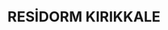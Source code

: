 ---
title: RESİDORM KIRIKKALE
image: https://www.residorm.com/wp-content/webp-express/webp-images/uploads/2015/06/residorm_kirikkale_bina2.jpg.webp
link: /
phone: (0318) 999 1 666
localPhone: 0530 247 91 12
address: Kırıkkale Üniversitesi Yahşihan Kampüsü Ankara Yolu 7. km 71450 Yahşihan Kırıkkale
logo: https://www.residorm.com/wp-content/webp-express/webp-images/uploads/2020/07/kirikkale_universitesi_logo-.jpg.webp
university: Kırıkkale Üniversitesi
campus: Yahşihan Kampüsü
---